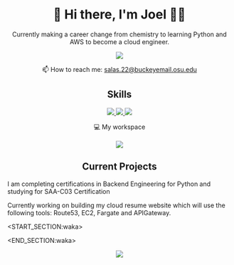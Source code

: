 <h1 align='center'> 
 👋 Hi there, I'm Joel 👨‍💻
</h1>

<p align='center'>Currently making a career change from chemistry to learning Python and AWS to become a cloud engineer.
</p>

<p align='center'>
  <a href="https://www.linkedin.com/in/salas23/">
    <img src="https://img.shields.io/badge/linkedin-0A66C2?style=for-the-badge&logo=linkedin&logoColor=white" />
  </a>
  <p align='center'>
    📫 How to reach me: <a href='mailto:alexandreslima@outlook.com'>salas.22@buckeyemail.osu.edu</a>
</p>

<p align='center'>
  <h2 align='center'>Skills</h2>
  <div align='center'>
    <a href="#"><img src="https://img.shields.io/badge/-Python-yellow?style=for-the-badge&logo=Python" />
    </a>
    <a href="#"><img src="https://img.shields.io/badge/AWS-%23FF9900.svg?style=for-the-badge&logo=amazon-aws&logoColor=white" />
    </a>
    <a href="#"><img src="https://img.shields.io/badge/Docker-2CA5E0?style=for-the-badge&logo=docker&logoColor=white" />
    </a>
  </div>
</p>

<p align='center'>
  💻 My workspace<br/><br/>
  <a href="#"> <img src="https://img.shields.io/badge/apple%20silicon-333333?style=for-the-badge&logo=apple&logoColor=white" />
  </a>
</p>
  
<p align='center'>
  <h2 align='center'>Current Projects</h2>
     <p>
        I am completing certifications in Backend Engineering for Python and studying for SAA-C03 Certification
     </p>
       <p>
        Currently working on building my cloud resume website which will use the following tools: Route53, EC2, Fargate and APIGateway.
       </p>
</p>


<START_SECTION:waka>

<END_SECTION:waka>

<!---
<details>
  <summary>📃 Resume</summary>
</details>
-->

<p align='center'>
  <a href="#"><img src="https://github-profile-summary-cards.vercel.app/api/cards/profile-details?username=JoelSalas22&theme=github_dark"></a>
</p>


